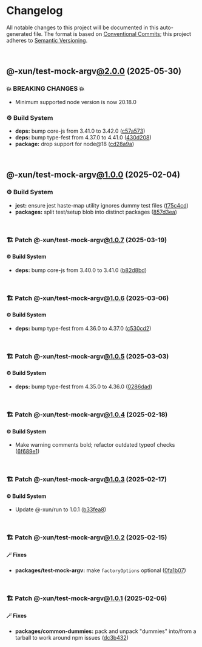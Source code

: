 # Changelog

All notable changes to this project will be documented in this auto-generated
file. The format is based on [Conventional Commits][1];
this project adheres to [Semantic Versioning][2].

<br />

## @-xun/test-mock-argv[@2.0.0][3] (2025-05-30)

### 💥 BREAKING CHANGES 💥

- Minimum supported node version is now 20.18.0

### ⚙️ Build System

- **deps:** bump core-js from 3.41.0 to 3.42.0 ([c57a573][4])
- **deps:** bump type-fest from 4.37.0 to 4.41.0 ([430d208][5])
- **package:** drop support for node\@18 ([cd28a9a][6])

<br />

## @-xun/test-mock-argv[@1.0.0][7] (2025-02-04)

### ⚙️ Build System

- **jest:** ensure jest haste-map utility ignores dummy test files ([f75c4cd][8])
- **packages:** split test/setup blob into distinct packages ([857d3ea][9])

<br />

### 🏗️ Patch @-xun/test-mock-argv[@1.0.7][10] (2025-03-19)

#### ⚙️ Build System

- **deps:** bump core-js from 3.40.0 to 3.41.0 ([b82d8bd][11])

<br />

### 🏗️ Patch @-xun/test-mock-argv[@1.0.6][12] (2025-03-06)

#### ⚙️ Build System

- **deps:** bump type-fest from 4.36.0 to 4.37.0 ([c530cd2][13])

<br />

### 🏗️ Patch @-xun/test-mock-argv[@1.0.5][14] (2025-03-03)

#### ⚙️ Build System

- **deps:** bump type-fest from 4.35.0 to 4.36.0 ([0286dad][15])

<br />

### 🏗️ Patch @-xun/test-mock-argv[@1.0.4][16] (2025-02-18)

#### ⚙️ Build System

- Make warning comments bold; refactor outdated typeof checks ([6f689e1][17])

<br />

### 🏗️ Patch @-xun/test-mock-argv[@1.0.3][18] (2025-02-17)

#### ⚙️ Build System

- Update @-xun/run to 1.0.1 ([b33fea8][19])

<br />

### 🏗️ Patch @-xun/test-mock-argv[@1.0.2][20] (2025-02-15)

#### 🪄 Fixes

- **packages/test-mock-argv:** make `factoryOptions` optional ([0fa1b07][21])

<br />

### 🏗️ Patch @-xun/test-mock-argv[@1.0.1][22] (2025-02-06)

#### 🪄 Fixes

- **packages/common-dummies:** pack and unpack "dummies" into/from a tarball to work around npm issues ([dc3b432][23])

[1]: https://conventionalcommits.org
[2]: https://semver.org
[3]: https://github.com/Xunnamius/test-utils/compare/@-xun/test-mock-argv@1.0.7...@-xun/test-mock-argv@2.0.0
[4]: https://github.com/Xunnamius/test-utils/commit/c57a5737cc068abb8259597b89b5b429b1edd11e
[5]: https://github.com/Xunnamius/test-utils/commit/430d208e0ff3ab5d8752ecc1e72d3cf14f5a8252
[6]: https://github.com/Xunnamius/test-utils/commit/cd28a9a0a06981edb7d180139ceb629dc4313139
[7]: https://github.com/Xunnamius/test-utils/compare/857d3eac80084608a88cbc27476cbe23e155ce7d...@-xun/test-mock-argv@1.0.0
[8]: https://github.com/Xunnamius/test-utils/commit/f75c4cd929f5d1720d466436ad2ee5c68cced170
[9]: https://github.com/Xunnamius/test-utils/commit/857d3eac80084608a88cbc27476cbe23e155ce7d
[10]: https://github.com/Xunnamius/test-utils/compare/@-xun/test-mock-argv@1.0.6...@-xun/test-mock-argv@1.0.7
[11]: https://github.com/Xunnamius/test-utils/commit/b82d8bdf40863bf8405cba23566f44d76e7ea3b2
[12]: https://github.com/Xunnamius/test-utils/compare/@-xun/test-mock-argv@1.0.5...@-xun/test-mock-argv@1.0.6
[13]: https://github.com/Xunnamius/test-utils/commit/c530cd2587565c000dcf4efd29c8fa7b41f456fa
[14]: https://github.com/Xunnamius/test-utils/compare/@-xun/test-mock-argv@1.0.4...@-xun/test-mock-argv@1.0.5
[15]: https://github.com/Xunnamius/test-utils/commit/0286dad11ad40c10f9ed8ec68d858b0245f66bad
[16]: https://github.com/Xunnamius/test-utils/compare/@-xun/test-mock-argv@1.0.3...@-xun/test-mock-argv@1.0.4
[17]: https://github.com/Xunnamius/test-utils/commit/6f689e10efcbac51bda6c5db872d36185d578002
[18]: https://github.com/Xunnamius/test-utils/compare/@-xun/test-mock-argv@1.0.2...@-xun/test-mock-argv@1.0.3
[19]: https://github.com/Xunnamius/test-utils/commit/b33fea8db53369e4e821d273ed05fd0d4c91b749
[20]: https://github.com/Xunnamius/test-utils/compare/@-xun/test-mock-argv@1.0.1...@-xun/test-mock-argv@1.0.2
[21]: https://github.com/Xunnamius/test-utils/commit/0fa1b071f369dbe1d4bcd1896de0bdc00b84cfdd
[22]: https://github.com/Xunnamius/test-utils/compare/@-xun/test-mock-argv@1.0.0...@-xun/test-mock-argv@1.0.1
[23]: https://github.com/Xunnamius/test-utils/commit/dc3b432f6d15898a8396cf56c73f03cafcecb7a9
